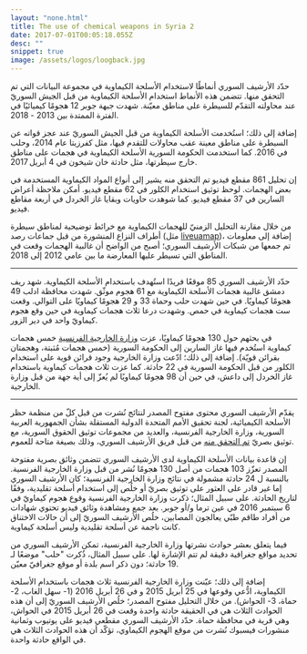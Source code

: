 ```yaml
---
layout: "none.html"
title: The use of chemical weapons in Syria 2
date: 2017-07-01T00:05:18.055Z
desc: ""
snippet: true
image: /assets/logos/loogback.jpg
---
```

حدّد الأرشيف السوري أنماطًا لاستخدام الأسلحة الكيماوية في مجموعة البيانات التي تم التحقق منها. تتضمن هذه الأنماط استخدام الأسلحة الكيماوية من قبل الجيش السوريّ عند محاولته التقدّم للسيطرة على مناطق معيّنة. شهدت جبهة جوبر 12 هجومًا كيميائيًا في الفترة الممتدة بين 2013 - 2018.

إضافة إلى ذلك؛ استُخدمت الأسلحة الكيماوية من قبل الجيش السوريّ عند عجز قواته عن السيطرة على مناطق معينة عقب محاولات للتقدم فيها، مثل كفرزيتا عام 2014، وحلب في 2016. كما استخدمت الحكومة السورية الأسلحة الكيماوية في هجمات على  مناطق خارج سيطرتها، مثل حادثة خان شيخون في 4 أبريل 2017.

إن تحليل 861 مقطع فيديو تم التحقق منه يشير إلى أنواع المواد الكيماوية المستخدمة في بعض الهجمات. لوحظ توثيق استخدام الكلور في 62 مقطع فيديو. أمكن ملاحظة أعراض السارين في 37 مقطع فيديو. كما شوهدت حاويات وبقايا غاز الخردل في أربعة مقاطع فيديو.

من خلال مقارنة التحليل الزمنيّ للهجمات الكيماوية مع خرائط توضيحية لمناطق سيطرة أطراف النزاع  المنشورة من قبل جماعات رصد (مثل  [liveuamap](https://syria.liveuamap.com/))، إضافة إلى معلومات تم جمعها من شبكات الأرشيف السوري؛ أصبح من الواضح أن غالبية الهجمات وقعت في المناطق التي تسيطر عليها المعارضة ما بين عامي 2012 إلى 2018.

----------------------

حدّد الأرشيف السوري 85 موقعًا فريدًا استُهدف باستخدام الأسلحة الكيماوية. شهد ريف دمشق غالبية هجمات الأسلحة الكيماوية مع 61 هجوم موثّق. شهدت محافظة ادلب 49 هجومًا كيماويًا. في حين شهدت حلب وحماة 33 و 29 هجومًا كيماويًا على التوالي. وقعت ست هجمات كيماوية في حمص. وشهدت درعا ثلاث هجمات كيماوية في حين وقع هجوم كيماويّ واحد في دير الزور.

في بحثهم حول 130 هجومًا كيماويًا، عزت  [وزارة الخارجية الفرنسية](https://www.diplomatie.gouv.fr/IMG/pdf/170425_-_national_evaluation_annex_-_anglais_cle81722e.pdf) خمس هجمات كيماوية استُخدم فيها غاز السارين إلى الحكومة السورية (خمس هجمات مُثبتة، وهجمتان بقرائن قويّة). إضافة إلى ذلك؛ ادّعت وزارة الخارجية وجود قرائن قوية على استخدام الكلور من قبل الحكومة السورية في 22 حادثة. كما عزت ثلاث هجمات كيماوية باستخدام غاز الخردل إلى داعش، في حين أن 98 هجومًا كيماويًا لم يُعزّ إلى أية جهة من قبل وزارة الخارجية.

----------------------

يقدّم الأرشيف السوري محتوى مفتوح المصدر لنتائج نُشرت من قبل كلّ من منظمة حظر الأسلحة الكيميائية، لجنة تحقيق الأمم المتحدة الدولية المستقلة بشأن الجمهورية العربية السورية،  وزارة الخارجية الفرنسية، والعديد من مجموعات توثيق الحقوق السورية، مع توثيق بصريّ [تم التحقق منه](https://stage.syrianarchive.org/en/tools_methods) من قبل فريق الأرشيف السوري، وذلك بصيغة متاحة للعموم.

إن قاعدة بيانات الأسلحة الكيماوية لدى الأرشيف السوري تتضمن وثائق بصرية مفتوحة المصدر تعزّز 103 هجمات من أصل 130 هجومًا نُشر من قبل وزارة الخارجية الفرنسية. بالنسبة ل 24 حادثة مشمولة في نتائج وزارة الخارجية الفرنسية؛ كان الأرشيف السوري إما غير قادر على العثور على توثيق بصريّ أو خلُص إلى استخدام أسلحة تقليدية، وفقًا لتاريخ الحادثة. على سبيل المثال؛ ذكرت وزارة الخارجية الفرنسية وقوع هجوم كيماويّ في 6 سبتمبر 2016 في عين ترما و/أو جوبر. بعد جمع ومشاهدة وثائق فيديو تحتوي شهادات من أفراد طاقم طبّي يعالجون المصابين، خلُص الأرشيف السوريّ إلى أن حالات الاختناق كانت ناجمة عن أسلحة تقليدية  وليس أسلحة كيماوية.

فيما يتعلق بعشر حوادث نشرتها وزارة الخارجية الفرنسية، تمكن الأرشيف السوري من تحديد مواقع جغرافية دقيقة لم تتم الإشارة لها. على سبيل المثال، ذُكرت "حلب" موضعًا لـ 19 حادثة؛ دون ذكر اسم بلدة أو موقع جغرافيّ معيّن.

إضافة إلى ذلك؛ عيّنت وزارة الخارجية الفرنسية ثلاث هجمات باستخدام الأسلحة الكيماوية، ادُّعي وقوعها في 25 أبريل 2015 و في 26 أبريل 2016 (1- سهل الغاب، 2- حماة، 3- الحواش). من خلال التحليل مفتوح المصدر؛ خلُص الأرشيف السوريّ إلى  أن هذه الحوادث الثلاث هي في الحقيقة حادثة واحدة وقعت في 26 أبريل 2015 في الحواش، وهي قرية في محافظة حماة. حدّد الأرشيف السوري مقطعي فيديو على يوتيوب وثمانية منشورات فيسبوك نُشرت من موقع الهجوم الكيماوي، تؤكّد أن هذه الحوادث الثلاث هي في الواقع حادثة واحدة.
